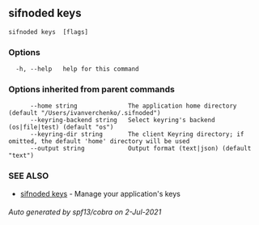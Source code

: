 ## sifnoded keys 



```
sifnoded keys  [flags]
```

### Options

```
  -h, --help   help for this command
```

### Options inherited from parent commands

```
      --home string              The application home directory (default "/Users/ivanverchenko/.sifnoded")
      --keyring-backend string   Select keyring's backend (os|file|test) (default "os")
      --keyring-dir string       The client Keyring directory; if omitted, the default 'home' directory will be used
      --output string            Output format (text|json) (default "text")
```

### SEE ALSO

* [sifnoded keys](sifnoded_keys.md)	 - Manage your application's keys

###### Auto generated by spf13/cobra on 2-Jul-2021
